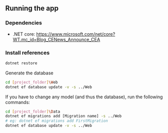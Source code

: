## Running the app

### Dependencies
- .NET core: https://www.microsoft.com/net/core?WT.mc_id=Blog_CENews_Announce_CEA

### Install references
```bash
dotnet restore
```

Generate the database
```bash
cd [project_folder]\Web
dotnet ef database update -v -s ../Web
```

If you have to change any model (and thus the database), run the following commands:

```bash
cd [project_folder]\Data
dotnet ef migrations add [Migration name] -s ../Web
# eg: dotnet ef migrations add FirstMigration
dotnet ef database update -v -s ../Web
```
